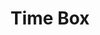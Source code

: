 ---
layout: schedule
permalink: /labnotebook2
title: Time Box
course: csa
units: "1,2,3,4,5,6,7,8,9"
---